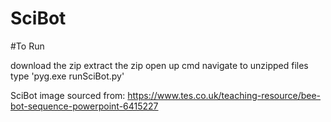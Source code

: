 # SciBot
#To Run

download the zip
extract the zip
open up cmd
navigate to unzipped files
type 'pyg.exe runSciBot.py'

SciBot image sourced from: https://www.tes.co.uk/teaching-resource/bee-bot-sequence-powerpoint-6415227